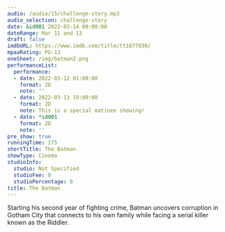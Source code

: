 ```yaml
---
audio: /audio/15/challenge-story.mp3
audio_selection: challenge-story
date: &id001 2022-03-14 00:00:00
dateRange: Mar 11 and 13
draft: false
imdbURL: https://www.imdb.com/title/tt1877830/
mpaaRating: PG-13
oneSheet: /img/batman2.png
performanceList:
  performance:
  - date: 2022-03-12 01:00:00
    format: 2D
    note: ''
  - date: 2022-03-13 19:00:00
    format: 2D
    note: This is a special matinee showing!
  - date: *id001
    format: 2D
    note: ''
pre_show: true
runningTime: 175
shortTitle: The Batman
showType: Cinema
studioInfo:
  studio: Not Specified
  studioFee: 0
  studioPercentage: 0
title: The Batman
---
```


Starting his second year of fighting crime, Batman uncovers corruption in Gotham City that connects to his own family while facing a serial killer known as the Riddler.